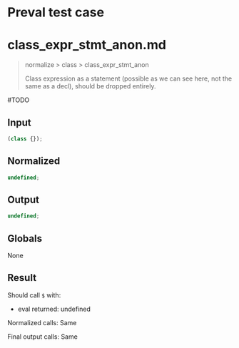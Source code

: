 # Preval test case

# class_expr_stmt_anon.md

> normalize > class > class_expr_stmt_anon
>
> Class expression as a statement (possible as we can see here, not the same as a decl), should be dropped entirely.

#TODO

## Input

`````js filename=intro
(class {});
`````

## Normalized

`````js filename=intro
undefined;
`````

## Output

`````js filename=intro
undefined;
`````

## Globals

None

## Result

Should call `$` with:
 - eval returned: undefined

Normalized calls: Same

Final output calls: Same
